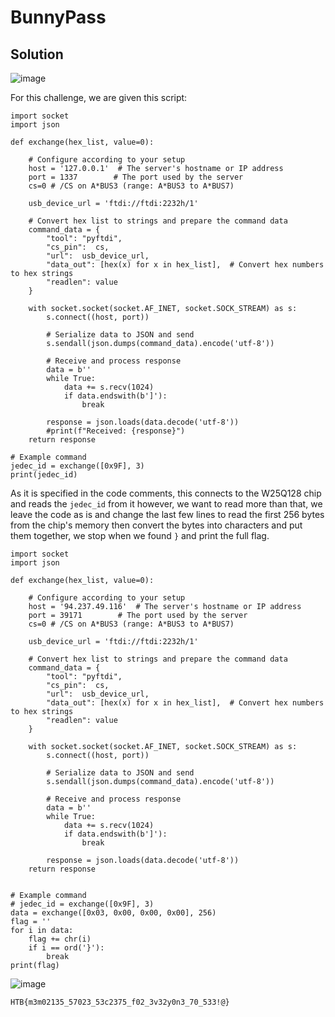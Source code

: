 # BunnyPass

## Solution 

![image](https://github.com/LazyTitan33/CTF-Writeups/assets/80063008/f0797e6e-6b6f-49d8-b5ab-b78b0a276a29)

For this challenge, we are given this script:  

```python3
import socket
import json

def exchange(hex_list, value=0):

    # Configure according to your setup
    host = '127.0.0.1'  # The server's hostname or IP address
    port = 1337        # The port used by the server
    cs=0 # /CS on A*BUS3 (range: A*BUS3 to A*BUS7)
    
    usb_device_url = 'ftdi://ftdi:2232h/1'

    # Convert hex list to strings and prepare the command data
    command_data = {
        "tool": "pyftdi",
        "cs_pin":  cs,
        "url":  usb_device_url,
        "data_out": [hex(x) for x in hex_list],  # Convert hex numbers to hex strings
        "readlen": value
    }
    
    with socket.socket(socket.AF_INET, socket.SOCK_STREAM) as s:
        s.connect((host, port))
        
        # Serialize data to JSON and send
        s.sendall(json.dumps(command_data).encode('utf-8'))
        
        # Receive and process response
        data = b''
        while True:
            data += s.recv(1024)
            if data.endswith(b']'):
                break
                
        response = json.loads(data.decode('utf-8'))
        #print(f"Received: {response}")
    return response

# Example command
jedec_id = exchange([0x9F], 3)
print(jedec_id)
```
As it is specified in the code comments, this connects to the W25Q128 chip and reads the `jedec_id` from it however, we want to read more than that, we leave the code as is and change the last few lines to read the first 256 bytes from the chip's memory then convert the bytes into characters and put them together, we stop when we found `}` and print the full flag.

```python3
import socket
import json

def exchange(hex_list, value=0):

    # Configure according to your setup
    host = '94.237.49.116'  # The server's hostname or IP address
    port = 39171        # The port used by the server
    cs=0 # /CS on A*BUS3 (range: A*BUS3 to A*BUS7)
    
    usb_device_url = 'ftdi://ftdi:2232h/1'

    # Convert hex list to strings and prepare the command data
    command_data = {
        "tool": "pyftdi",
        "cs_pin":  cs,
        "url":  usb_device_url,
        "data_out": [hex(x) for x in hex_list],  # Convert hex numbers to hex strings
        "readlen": value
    }
    
    with socket.socket(socket.AF_INET, socket.SOCK_STREAM) as s:
        s.connect((host, port))
        
        # Serialize data to JSON and send
        s.sendall(json.dumps(command_data).encode('utf-8'))
        
        # Receive and process response
        data = b''
        while True:
            data += s.recv(1024)
            if data.endswith(b']'):
                break
                
        response = json.loads(data.decode('utf-8'))
    return response


# Example command
# jedec_id = exchange([0x9F], 3)
data = exchange([0x03, 0x00, 0x00, 0x00], 256)
flag = ''
for i in data:
    flag += chr(i)
    if i == ord('}'):
        break
print(flag)
```
![image](https://github.com/LazyTitan33/CTF-Writeups/assets/80063008/64539953-87fe-4af8-8c1b-9ddb4a6afcdd)

`HTB{m3m02135_57023_53c2375_f02_3v32y0n3_70_533!@}`
